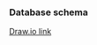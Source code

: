 ### Database schema

[Draw.io link]('https://drive.google.com/file/d/1LYD8GprlfSSwsCssBHuwmnDgbhB88fgw/view?usp=sharing')